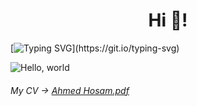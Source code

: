 <div align="center">  

# Hi 👋!
</div>

[![Typing SVG](https://readme-typing-svg.demolab.com?font=Monospace&weight=200&pause=1000&color=22E2FF&random=false&width=435&lines=Nice+to+meet+you.;Stay+comfortable+and+enjoy.)](https://git.io/typing-svg)

![Hello, world](https://i.pinimg.com/originals/a8/1d/e3/a81de3c3bfa8b6e8951d5d31f1f63aa4.gif)

###### My CV -> [Ahmed Hosam.pdf](google.com)

<!--

Here are some ideas to get you started:

- 🔭 I’m currently working on ...
- 🌱 I’m currently learning ...
- 👯 I’m looking to collaborate on ...
- 🤔 I’m looking for help with ...
- 💬 Ask me about ...
- 📫 How to reach me: ...
- 😄 Pronouns: ...
- ⚡ Fun fact: ...
-->

